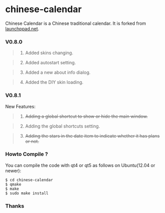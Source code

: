 chinese-calendar
================

Chinese Calendar is a Chinese traditional calendar. It is forked from [launchppad.net](https://launchpad.net/chinese-calendar).

### V0.8.0

> 1. Added skins changing.

> 2. Added autostart setting.

> 3. Added a new about info dialog.

> 4. Added the DIY skin loading.

### V0.8.1

New Features:

> 1. <s>Adding a global shortcut to show or hide the main window.</s>

> 2. Adding the global shortcuts setting.

> 3. <s>Adding the stars in the date item to indicate whether it has plans or not.</s>


### Howto Compile ?

You can compile the code with qt4 or qt5 as follows on Ubuntu(12.04 or newer):

	$ cd chinese-calendar
	$ qmake
	$ make
	$ sudo make install

### Thanks

